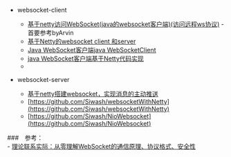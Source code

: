 - websocket-client
    - [基于netty访问WebSocket(java的websocket客户端)(访问远程ws协议)](https://blog.csdn.net/weixin_42368893/article/details/99410216) -首要参考byArvin
    - [基于Netty的websocket client 和server](https://blog.csdn.net/u010939285/article/details/81231221)
    - [Java WebSocket客户端java WebSocketClient](https://blog.csdn.net/yaomingyang/article/details/79015674)
    - [java WebSocket客户端基于Netty代码实现](https://blog.csdn.net/qq_33249725/article/details/88389063)
    - []()
    
- websocket-server
    - [基于netty搭建websocket，实现消息的主动推送](https://www.jianshu.com/p/56216d1052d7)
    - [https://github.com/Siwash/websocketWithNetty](https://github.com/Siwash/websocketWithNetty)
    - [https://github.com/Siwash/NioWebsocket](https://github.com/Siwash/NioWebsocket)
    
###　参考：    
    - [理论联系实际：从零理解WebSocket的通信原理、协议格式、安全性](https://www.jianshu.com/p/9c09c9a75e9c)